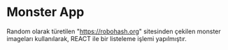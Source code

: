 # Monster App
Random olarak türetilen "https://robohash.org" sitesinden çekilen monster imageları kullanılarak, REACT ile bir listeleme işlemi yapılmıştır. 
